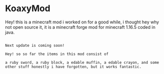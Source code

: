 # KoaxyMod
Hey! this is a minecraft mod i worked on for a good while, i thought hey why not open source it, it is a minecraft forge mod for minecraft 1.16.5 coded in java.


```![image_2021-11-30_110323](https://user-images.githubusercontent.com/92256387/144035811-b72143fa-e943-4de4-a714-be67f21b00de.png)

Next update is coming soon!
```


```
Hey! so so far the items in this mod consist of

a ruby sword, a ruby block, a edable muffin, a edable crayon, and some other stuff honestly i have forgotten, but it works fantastic.

```
